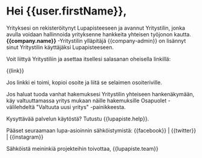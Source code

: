 # Hei {{user.firstName}},

Yrityksesi on rekisteröitynyt Lupapisteeseen ja avannut Yritystilin, jonka avulla voidaan hallinnoida yrityksenne hankkeita yhteisen ty&ouml;jonon kautta. **{{company.name}}** -Yritystilin yll&auml;pit&auml;j&auml; {{company-admin}} on lis&auml;nnyt sinut Yritystilin k&auml;ytt&auml;j&auml;ksi Lupapisteeseen.

Voit liittyä Yritystiliin ja asettaa itsellesi salasanan oheisella linkill&auml;:

{{link}}

Jos linkki ei toimi, kopioi osoite ja liit&auml; se selaimen osoiteriville.

Jos haluat tuoda vanhat hakemuksesi Yritystilin yhteiseen hankenäkymään, käy valtuuttamassa yritys mukaan näille hakemuksille Osapuolet -välilehdeltä "Valtuuta uusi yritys" -painikkeesta.

Kysytt&auml;v&auml;&auml; palvelun k&auml;yt&ouml;st&auml;? Tutustu {{lupapiste.help}}.

P&auml;&auml;set seuraamaan lupa-asioinnin s&auml;hk&ouml;istymist&auml;: {{facebook}} | {{twitter}} | {{instagram}}

S&auml;hk&ouml;ist&auml; meininki&auml; projekteihin toivottaa,
{{lupapiste.team}}
